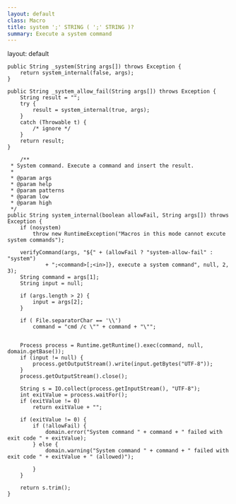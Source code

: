 ```yaml
---
layout: default
class: Macro
title: system ';' STRING ( ';' STRING )?
summary: Execute a system command
---
```

layout: default



	public String _system(String args[]) throws Exception {
		return system_internal(false, args);
	}

	public String _system_allow_fail(String args[]) throws Exception {
		String result = "";
		try {
			result = system_internal(true, args);
		}
		catch (Throwable t) {
			/* ignore */
		}
		return result;
	}

		/**
	 * System command. Execute a command and insert the result.
	 * 
	 * @param args
	 * @param help
	 * @param patterns
	 * @param low
	 * @param high
	 */
	public String system_internal(boolean allowFail, String args[]) throws Exception {
		if (nosystem)
			throw new RuntimeException("Macros in this mode cannot excute system commands");

		verifyCommand(args, "${" + (allowFail ? "system-allow-fail" : "system")
				+ ";<command>[;<in>]}, execute a system command", null, 2, 3);
		String command = args[1];
		String input = null;

		if (args.length > 2) {
			input = args[2];
		}
		
		if ( File.separatorChar == '\\')
			command = "cmd /c \"" + command + "\"";
		

		Process process = Runtime.getRuntime().exec(command, null, domain.getBase());
		if (input != null) {
			process.getOutputStream().write(input.getBytes("UTF-8"));
		}
		process.getOutputStream().close();

		String s = IO.collect(process.getInputStream(), "UTF-8");
		int exitValue = process.waitFor();
		if (exitValue != 0)
			return exitValue + "";

		if (exitValue != 0) {
			if (!allowFail) {
				domain.error("System command " + command + " failed with exit code " + exitValue);
			} else {
				domain.warning("System command " + command + " failed with exit code " + exitValue + " (allowed)");

			}
		}

		return s.trim();
	}
	